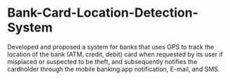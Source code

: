 # Bank-Card-Location-Detection-System
Developed and proposed a system for banks that uses GPS to track the location of the bank (ATM, credit, debit) card when requested by its user if misplaced or suspected to be theft, and subsequently notifies the cardholder through the mobile banking app notification, E-mail, and SMS.
